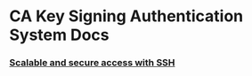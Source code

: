 # CA Key Signing Authentication System Docs

### [Scalable and secure access with SSH](https://code.facebook.com/posts/365787980419535/scalable-and-secure-access-with-ssh)

